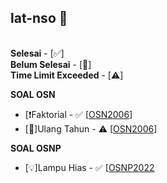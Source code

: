 ## lat-nso 🎉
\
**Selesai** - [✅]\
**Belum Selesai** - [🚧]\
**Time Limit Exceeded** - [⚠️] 

**SOAL OSN**
* [❗Faktorial - ✅ [[OSN2006](https://tlx.toki.id/problems/osn-2006/A)]
* [🎂]Ulang Tahun - ⚠️ [[OSN2006](https://tlx.toki.id/problems/osn-2006/C)]

**SOAL OSNP**
* [💡]Lampu Hias - ✅ [[OSNP2022](https://tlx.toki.id/problems/osnp-2022/B1)
